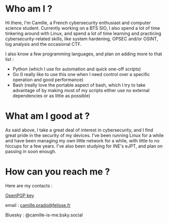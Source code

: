 # Who am I ?
Hi there, I'm Camille, a French cybersecurity enthusiast and computer science student. 
Currently working on a BTS SIO, I also spend a lot of time tinkering around with Linux, and spend a lot of time learning and practicing cybersecurity-related skills, like system hardening, OPSEC and/or OSINT, log analysis and the occasional CTF.

I also know a few programming languages, and plan on adding more to that list :
- Python    (which I use for automation and quick one-off scripts)
- Go        (I really like to use this one when I need control over a specific operation and good performance)
- Bash      (really love the portable aspect of bash, which I try to take advantage of by making most of my scripts either use no external dependencies or as little as possible)

# What am I good at ?
As said above, I take a great deal of interest in cybersecurity, and I find great pride in the security of my devices. I've been running Linux for a while and have been managing my own little network for a while, with little to no hiccups for a few years. I've also been studying for INE's eJPT, and plan on passing in soon enough.

# How can you reach me ?
Here are my contacts :

[OpenPGP key](https://keys.openpgp.org/vks/v1/by-fingerprint/F8CDDB141B015DE27BF913092A1F095D6B27A601)

email         : camille.prado@felisse.fr

Bluesky       : @camille-is-me.bsky.social
<!---
TheDarkWolfer/TheDarkWolfer is a ✨ special ✨ repository because its `README.md` (this file) appears on your GitHub profile.
You can click the Preview link to take a look at your changes.
--->
